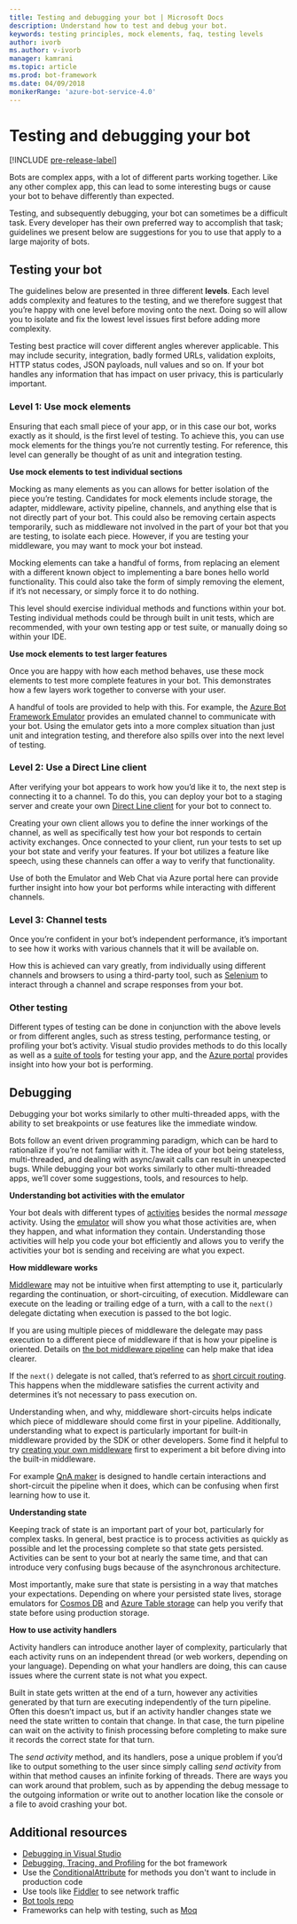 ```yaml
---
title: Testing and debugging your bot | Microsoft Docs
description: Understand how to test and debug your bot.
keywords: testing principles, mock elements, faq, testing levels
author: ivorb
ms.author: v-ivorb
manager: kamrani
ms.topic: article
ms.prod: bot-framework
ms.date: 04/09/2018
monikerRange: 'azure-bot-service-4.0'
---
```


# Testing and debugging your bot

[!INCLUDE [pre-release-label](../includes/pre-release-label.md)]

Bots are complex apps, with a lot of different parts working together. Like any other complex app, this can lead to some interesting bugs or cause your bot to behave differently than expected.

Testing, and subsequently debugging, your bot can sometimes be a difficult task. Every developer has their own preferred way to accomplish that task; guidelines we present below are suggestions for you to use that apply to a large majority of bots.

## Testing your bot

The guidelines below are presented in three different **levels**.  Each level adds complexity and features to the testing, and we therefore suggest that you’re happy with one level before moving onto the next. Doing so will allow you to isolate and fix the lowest level issues first before adding more complexity.

Testing best practice will cover different angles wherever applicable. This may include security, integration, badly formed URLs, validation exploits, HTTP status codes, JSON payloads, null values and so on. If your bot handles any information that has impact on user privacy, this is particularly important.

### Level 1: Use mock elements

Ensuring that each small piece of your app, or in this case our bot, works exactly as it should, is the first level of testing. To achieve this, you can use mock elements for the things you’re not currently testing. For reference, this level can generally be thought of as unit and integration testing.

**Use mock elements to test individual sections**

Mocking as many elements as you can allows for better isolation of the piece you’re testing. Candidates for mock elements include storage, the adapter, middleware, activity pipeline, channels, and anything else that is not directly part of your bot. This could also be removing certain aspects temporarily, such as middleware not involved in the part of your bot that you are testing, to isolate each piece. However, if you are testing your middleware, you may want to mock your bot instead.

Mocking elements can take a handful of forms, from replacing an element with a different known object to implementing a bare bones hello world functionality. This could also take the form of simply removing the element, if it’s not necessary, or simply force it to do nothing. 

This level should exercise individual methods and functions within your bot. Testing individual methods could be through built in unit tests, which are recommended, with your own testing app or test suite, or manually doing so within your IDE. 

**Use mock elements to test larger features**

Once you are happy with how each method behaves, use these mock elements to test more complete features in your bot. This demonstrates how a few layers work together to converse with your user. 

A handful of tools are provided to help with this. For example,
the [Azure Bot Framework Emulator](https://github.com/Microsoft/BotFramework-Emulator) provides an emulated channel to communicate with your bot. Using the emulator gets into a more complex situation than just unit and integration testing, and therefore also spills over into the next level of testing.

### Level 2: Use a Direct Line client

After verifying your bot appears to work how you’d like it to, the next step is connecting it to a channel. To do this, you can deploy your bot to a staging server and create your own [Direct Line client](bot-builder-howto-direct-line.md) for your bot to connect to.

Creating your own client allows you to define the inner workings of the channel, as well as specifically test how your bot responds to certain activity exchanges. Once connected to your client, run your tests to set up your bot state and verify your features. If your bot utilizes a feature like speech, using these channels can offer a way to verify that functionality.

Use of both the Emulator and Web Chat via Azure portal here can provide further insight into how your bot performs while interacting with different channels.

### Level 3: Channel tests

Once you’re confident in your bot’s independent performance, it’s important to see how it works with various channels that it will be available on. 

How this is achieved can vary greatly, from individually using different channels and browsers to using a third-party tool, such as [Selenium](https://docs.seleniumhq.org/) to interact through a channel and scrape responses from your bot.

### Other testing

Different types of testing can be done in conjunction with the above levels or from different angles, such as stress testing, performance testing, or profiling your bot’s activity. Visual studio provides methods to do this locally as well as a [suite of tools](https://www.visualstudio.com/team-services/testing-tools/) for testing your app, and the [Azure portal](https://portal.azure.com) provides insight into how your bot is performing.

## Debugging

Debugging your bot works similarly to other multi-threaded apps, with the ability to set breakpoints or use features like the immediate window. 

Bots follow an event driven programming paradigm, which can be hard to rationalize if you’re not familiar with it. The idea of your bot being stateless, multi-threaded, and dealing with async/await calls can result in unexpected bugs. While debugging your bot works similarly to other multi-threaded apps, we’ll cover some suggestions, tools, and resources to help.

**Understanding bot activities with the emulator**

Your bot deals with different types of [activities](bot-builder-concept-activity-processing.md) besides the normal _message_ activity. Using the [emulator](../bot-service-debug-emulator.md) will show you what those activities are, when they happen, and what information they contain. Understanding those activities will help you code your bot efficiently and allows you to verify the activities your bot is sending and receiving are what you expect.

**How middleware works**

[Middleware](bot-builder-concept-middleware.md) may not be intuitive when first attempting to use it, particularly regarding the continuation, or short-circuiting, of execution. Middleware can execute on the leading or trailing edge of a turn, with a call to the `next()` delegate dictating when execution is passed to the bot logic. 

If you are using multiple pieces of middleware the delegate may pass execution to a different piece of middleware if that is how your pipeline is oriented. Details on [the bot middleware pipeline](bot-builder-concept-middleware.md#the-bot-middleware-pipeline) can help make that idea clearer.

If the `next()` delegate is not called, that’s referred to as [short circuit routing](bot-builder-concept-middleware.md#short-circuiting). This happens when the middleware satisfies the current activity and determines it’s not necessary to pass execution on. 

Understanding when, and why, middleware short-circuits helps indicate which piece of middleware should come first in your pipeline. Additionally, understanding what to expect is particularly important for built-in middleware provided by the SDK or other developers. Some find it helpful to try [creating your own middleware](bot-builder-create-middleware.md) first to experiment a bit before diving into the built-in middleware.

For example [QnA maker](bot-builder-howto-qna.md) is designed to handle certain interactions and short-circuit the pipeline when it does, which can be confusing when first learning how to use it.

**Understanding state**

Keeping track of state is an important part of your bot, particularly for complex tasks. In general, best practice is to process activities as quickly as possible and let the processing complete so that state gets persisted. Activities can be sent to your bot at nearly the same time, and that can introduce very confusing bugs because of the asynchronous architecture.

Most importantly, make sure that state is persisting in a way that matches your expectations. Depending on where your persisted state lives, storage emulators for [Cosmos DB](https://docs.microsoft.com/en-us/azure/cosmos-db/local-emulator) and [Azure Table storage](https://docs.microsoft.com/en-us/azure/storage/common/storage-use-emulator) can help you verify that state before using production storage.

**How to use activity handlers**

Activity handlers can introduce another layer of complexity, particularly that each activity runs on an independent thread (or web workers, depending on your language). Depending on what your handlers are doing, this can cause issues where the current state is not what you expect.

Built in state gets written at the end of a turn, however any activities generated by that turn are executing independently of the turn pipeline. Often this doesn’t impact us, but if an activity handler changes state we need the state written to contain that change. In that case, the turn pipeline can wait on the activity to finish processing before completing to make sure it records the correct state for that turn.

The _send activity_ method, and its handlers, pose a unique problem if you’d like to output something to the user since simply calling _send activity_ from within that method causes an infinite forking of threads. There are ways you can work around that problem, such as by appending the debug message to the outgoing information or write out to another location like the console or a file to avoid crashing your bot.


## Additional resources
* [Debugging in Visual Studio](https://docs.microsoft.com/en-us/visualstudio/debugger/index)
* [Debugging, Tracing, and Profiling](https://docs.microsoft.com/en-us/dotnet/framework/debug-trace-profile/) for the bot framework
* Use the [ConditionalAttribute](https://docs.microsoft.com/en-us/dotnet/api/system.diagnostics.conditionalattribute?view=netcore-2.0) for methods you don't want to include in production code 
* Use tools like [Fiddler](https://www.telerik.com/fiddler) to see network traffic 
* [Bot tools repo](https://github.com/Microsoft/botbuilder-tools)
* Frameworks can help with testing, such as [Moq](https://github.com/moq/moq4)
